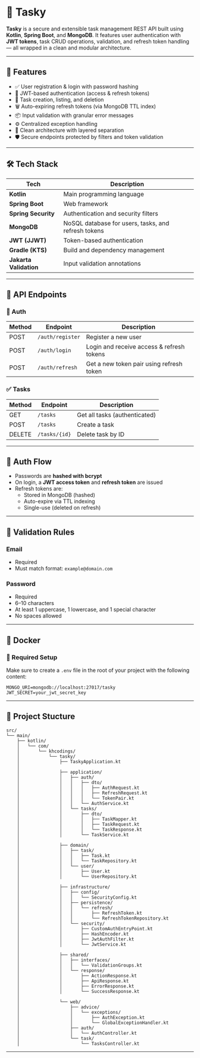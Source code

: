 # 📘 Tasky

**Tasky** is a secure and extensible task management REST API built using **Kotlin**, **Spring Boot**, and **MongoDB**. It features user authentication with **JWT tokens**, task CRUD operations, validation, and refresh token handling — all wrapped in a clean and modular architecture.

---

## 🚀 Features

- ✅ User registration & login with password hashing
- 🔐 JWT-based authentication (access & refresh tokens)
- 🧾 Task creation, listing, and deletion
- 🗑️ Auto-expiring refresh tokens (via MongoDB TTL index)
- 📦 Input validation with granular error messages
- ⚙️ Centralized exception handling
- 📁 Clean architecture with layered separation
- 🛡️ Secure endpoints protected by filters and token validation

---

## 🛠 Tech Stack

| Tech | Description |
|------|-------------|
| **Kotlin** | Main programming language |
| **Spring Boot** | Web framework |
| **Spring Security** | Authentication and security filters |
| **MongoDB** | NoSQL database for users, tasks, and refresh tokens |
| **JWT (JJWT)** | Token-based authentication |
| **Gradle (KTS)** | Build and dependency management |
| **Jakarta Validation** | Input validation annotations |

---

## 📡 API Endpoints

### 🔐 Auth

| Method | Endpoint         | Description                          |
|--------|------------------|--------------------------------------|
| POST   | `/auth/register` | Register a new user                  |
| POST   | `/auth/login`    | Login and receive access & refresh tokens |
| POST   | `/auth/refresh`  | Get a new token pair using refresh token |

### ✅ Tasks

| Method | Endpoint         | Description                |
|--------|------------------|----------------------------|
| GET    | `/tasks`         | Get all tasks (authenticated) |
| POST   | `/tasks`         | Create a task              |
| DELETE | `/tasks/{id}`    | Delete task by ID          |

---

## 🔐 Auth Flow

- Passwords are **hashed with bcrypt**
- On login, a **JWT access token** and **refresh token** are issued
- Refresh tokens are:
    - Stored in MongoDB (hashed)
    - Auto-expire via TTL indexing
    - Single-use (deleted on refresh)

---

## 🧪 Validation Rules

### Email
- Required
- Must match format: `example@domain.com`

### Password
- Required
- 6–10 characters
- At least 1 uppercase, 1 lowercase, and 1 special character
- No spaces allowed

---

## 🐳 Docker

### 📁 Required Setup
Make sure to create a `.env` file in the root of your project with the following content:

```env
MONGO_URI=mongodb://localhost:27017/tasky
JWT_SECRET=your_jwt_secret_key
```

---

## 📁 Project Stucture
```
src/
└── main/
    ├── kotlin/
    │   └── com/
    │       └── khcodings/
    │           └── tasky/
    │               ├── TaskyApplication.kt
    │
    │               ├── application/
    │               │   ├── auth/
    │               │   │   ├── dto/
    │               │   │   │   ├── AuthRequest.kt
    │               │   │   │   ├── RefreshRequest.kt
    │               │   │   │   └── TokenPair.kt
    │               │   │   └── AuthService.kt
    │               │   └── tasks/
    │               │       ├── dto/
    │               │       │   ├── TaskMapper.kt
    │               │       │   ├── TaskRequest.kt
    │               │       │   └── TaskResponse.kt
    │               │       └── TaskService.kt
    │
    │               ├── domain/
    │               │   ├── task/
    │               │   │   ├── Task.kt
    │               │   │   └── TaskRepository.kt
    │               │   └── user/
    │               │       ├── User.kt
    │               │       └── UserRepository.kt
    │
    │               ├── infrastructure/
    │               │   ├── config/
    │               │   │   └── SecurityConfig.kt
    │               │   ├── persistence/
    │               │   │   └── refresh/
    │               │   │       ├── RefreshToken.kt
    │               │   │       └── RefreshTokenRepository.kt
    │               │   └── security/
    │               │       ├── CustomAuthEntryPoint.kt
    │               │       ├── HashEncoder.kt
    │               │       ├── JwtAuthFilter.kt
    │               │       └── JwtService.kt
    │
    │               ├── shared/
    │               │   ├── interfaces/
    │               │   │   └── ValidationGroups.kt
    │               │   └── response/
    │               │       ├── ActionResponse.kt
    │               │       ├── ApiResponse.kt
    │               │       ├── ErrorResponse.kt
    │               │       └── SuccessResponse.kt
    │
    │               └── web/
    │                   ├── advice/
    │                   │   └── exceptions/
    │                   │       ├── AuthException.kt
    │                   │       └── GlobalExceptionHandler.kt
    │                   ├── auth/
    │                   │   └── AuthController.kt
    │                   └── task/
    │                       └── TasksController.kt

```
---

